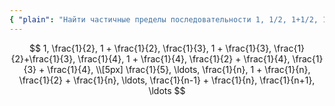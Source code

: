 ```yaml
---
{ "plain": "Найти частичные пределы последовательности 1, 1/2, 1+1/2, 1/3, 1+1/3, 1/2 + 1/3 ..." }
---
```


$$
    1, \frac{1}{2}, 1 + \frac{1}{2}, \frac{1}{3}, 1 + \frac{1}{3}, \frac{1}{2}+\frac{1}{3}, \frac{1}{4}, 1 + \frac{1}{4}, \frac{1}{2} + \frac{1}{4}, \frac{1}{3} + \frac{1}{4},
    \\[5px]
    \frac{1}{5}, \ldots, \frac{1}{n}, 1 + \frac{1}{n}, \frac{1}{2} + \frac{1}{n}, \ldots, \frac{1}{n-1} + \frac{1}{n}, \frac{1}{n+1}, \ldots
$$